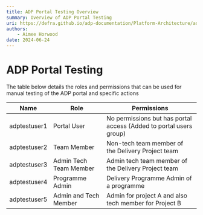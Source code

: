 ```yaml
---
title: ADP Portal Testing Overview
summary: Overview of ADP Portal Testing
uri: https://defra.github.io/adp-documentation/Platform-Architecture/adp-portal-testing/
authors:
    - Aimee Horwood
date: 2024-06-24
---
```


# ADP Portal Testing

The table below details the roles and permissions that can be used for manual testing of the ADP portal and specific actions


|  Name       	| Role                   	| Permissions                                                        	|
|-------------	|------------------------	|--------------------------------------------------------------------	|
| adptestuser1 	| Portal User            	| No permissions but has portal access (Added to portal users group) 	|
| adptestuser2  | Team Member            	| Non-tech team member of the Delivery Project team                  	|
| adptestuser3  | Admin Tech Team Member 	| Admin tech team member of the Delivery Project team                	|
| adptestuser4  | Programme Admin        	| Delivery Programme Admin of a programme                            	|
| adptestuser5 	| Admin and Tech Member  	| Admin for project A and also tech member for Project B             	|